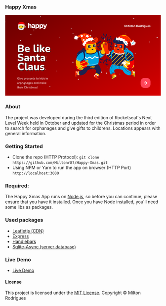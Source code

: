 ### Happy Xmas

![Screen Shot](https://github.com/Miltonr87/Happy-Xmas/blob/main/Happy%20Xmas.png)

### About

The project was developed during the third edition of Rocketseat's Next Level Week held in October and updated for the Christmas period in order to search for orphanages and give gifts to childrens. Locations appears with general information. 

### Getting Started

- Clone the repo (HTTP Protocol): ```git clone https://github.com/Miltonr87/Happy-Xmas.git```
- Using NPM or Yarn to run the app on browser (HTTP Port) ```http://localhost:3000``` 

### Required:
The Happy Xmas App runs on [Node.js](https://nodejs.org/), so before you can continue, please ensure that you have it installed. Once you have Node installed, you'll need some libs as packages.

### Used packages
- [Leafletjs (CDN)](https://leafletjs.com/index.html)
- [Express](https://expressjs.com/)
- [Handlebars](https://handlebarsjs.com/)
- [Sqlite-Async (server database)](https://www.npmjs.com/package/sqlite-async)

### Live Demo 

- [Live Demo](https://happy-xmas.up.railway.app/)

#### License

This project is licensed under the [MIT License](https://magno.mit-license.org/2018). Copyright © Milton Rodrigues
